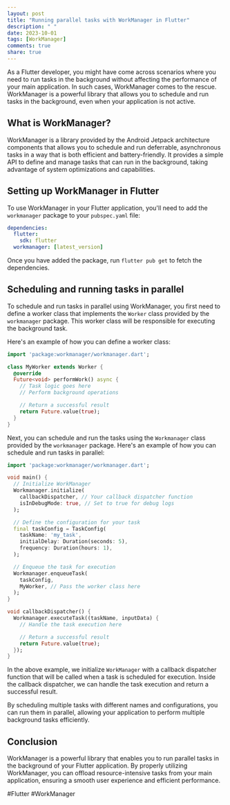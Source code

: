 ```yaml
---
layout: post
title: "Running parallel tasks with WorkManager in Flutter"
description: " "
date: 2023-10-01
tags: [WorkManager]
comments: true
share: true
---
```


As a Flutter developer, you might have come across scenarios where you need to run tasks in the background without affecting the performance of your main application. In such cases, WorkManager comes to the rescue. WorkManager is a powerful library that allows you to schedule and run tasks in the background, even when your application is not active.

## What is WorkManager?

WorkManager is a library provided by the Android Jetpack architecture components that allows you to schedule and run deferrable, asynchronous tasks in a way that is both efficient and battery-friendly. It provides a simple API to define and manage tasks that can run in the background, taking advantage of system optimizations and capabilities.

## Setting up WorkManager in Flutter

To use WorkManager in your Flutter application, you'll need to add the `workmanager` package to your `pubspec.yaml` file:

```yaml
dependencies:
  flutter:
    sdk: flutter
  workmanager: [latest_version]
```

Once you have added the package, run `flutter pub get` to fetch the dependencies.

## Scheduling and running tasks in parallel

To schedule and run tasks in parallel using WorkManager, you first need to define a worker class that implements the `Worker` class provided by the `workmanager` package. This worker class will be responsible for executing the background task.

Here's an example of how you can define a worker class:

```dart
import 'package:workmanager/workmanager.dart';

class MyWorker extends Worker {
  @override
  Future<void> performWork() async {
    // Task logic goes here
    // Perform background operations

    // Return a successful result
    return Future.value(true);
  }
}
```

Next, you can schedule and run the tasks using the `Workmanager` class provided by the `workmanager` package. Here's an example of how you can schedule and run tasks in parallel:

```dart
import 'package:workmanager/workmanager.dart';

void main() {
  // Initialize WorkManager
  Workmanager.initialize(
    callbackDispatcher, // Your callback dispatcher function
    isInDebugMode: true, // Set to true for debug logs
  );

  // Define the configuration for your task
  final taskConfig = TaskConfig(
    taskName: 'my_task',
    initialDelay: Duration(seconds: 5),
    frequency: Duration(hours: 1),
  );

  // Enqueue the task for execution
  Workmanager.enqueueTask(
    taskConfig,
    MyWorker, // Pass the worker class here
  );
}

void callbackDispatcher() {
  Workmanager.executeTask((taskName, inputData) {
    // Handle the task execution here

    // Return a successful result
    return Future.value(true);
  });
}
```

In the above example, we initialize `WorkManager` with a callback dispatcher function that will be called when a task is scheduled for execution. Inside the callback dispatcher, we can handle the task execution and return a successful result.

By scheduling multiple tasks with different names and configurations, you can run them in parallel, allowing your application to perform multiple background tasks efficiently.

## Conclusion

WorkManager is a powerful library that enables you to run parallel tasks in the background of your Flutter application. By properly utilizing WorkManager, you can offload resource-intensive tasks from your main application, ensuring a smooth user experience and efficient performance.

#Flutter #WorkManager